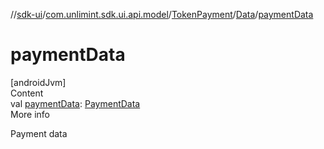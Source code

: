 //[sdk-ui](../../../../index.md)/[com.unlimint.sdk.ui.api.model](../../index.md)/[TokenPayment](../index.md)/[Data](index.md)/[paymentData](payment-data.md)



# paymentData  
[androidJvm]  
Content  
val [paymentData](payment-data.md): [PaymentData](../../../com.unlimint.sdk.ui.api.model.payment/-payment-data/index.md)  
More info  


Payment data

  



